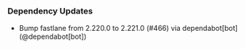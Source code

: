 ### Dependency Updates
* Bump fastlane from 2.220.0 to 2.221.0 (#466) via dependabot[bot] (@dependabot[bot])
